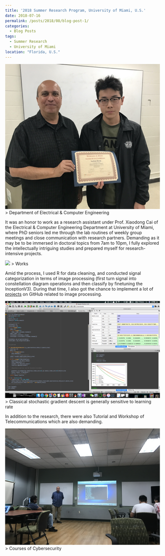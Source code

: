```yaml
---
title: '2018 Summer Research Program, University of Miami, U.S.'
date: 2018-07-16
permalink: /posts/2018/08/blog-post-1/
categories:
  - Blog Posts
tags:
  - Summer Research
  - University of Miami 
location: "Florida, U.S."
---
```

<img src='/images/WechatIMG49.png'>
> Department of Electrical & Computer Engineering

It was an honor to work as a research assistant under Prof. Xiaodong Cai of the Electrical & Computer Engineering Department at University of Miami, where PhD seniors led me through the lab routines of weekly group meetings and close communication with research partners. Demanding as it may be to be immersed in doctoral topics from 7am to 10pm, I fully explored the intellectually intriguing studies and prepared myself for research-intensive projects. 

<img src='/images/IMG_7370.JPG'>
> Works

Amid the process, I used R for data cleaning, and conducted signal categorization in terms of image processing (first turn signal into constellation diagram operations and then classify by finetuning the InceptionV3). During that time, I also got the chance to implement a lot of [projects](https://github.com/yashk2810/Image-Captioning) on GitHub related to image processing.

<img src='/images/screenshot_of_SGD.png'>
> Classical stochastic gradient descent is generally sensitive to learning rate

In addition to the research, there were also Tutorial and Workshop of Telecommunications which are also demanding.

<img src='/images/IMG_5261.JPG'>
> Courses of Cybersecurity




